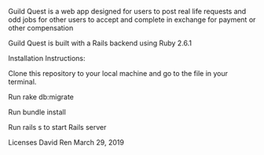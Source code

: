 Guild Quest is a web app designed for users to post real life requests and odd jobs for other users to accept and complete in exchange for payment or other compensation

Guild Quest is built with a Rails backend using Ruby 2.6.1

Installation Instructions:

Clone this repository to your local machine and go to the file in your terminal.

Run rake db:migrate

Run bundle install

Run rails s to start Rails server

Licenses David Ren March 29, 2019